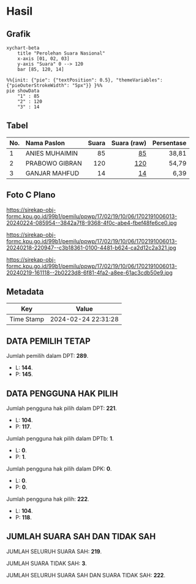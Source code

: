 # Hasil

## Grafik

```mermaid
xychart-beta
    title "Perolehan Suara Nasional"
    x-axis [01, 02, 03]
    y-axis "Suara" 0 --> 120
    bar [85, 120, 14]
```

```mermaid
%%{init: {"pie": {"textPosition": 0.5}, "themeVariables": {"pieOuterStrokeWidth": "5px"}} }%%
pie showData
    "1" : 85
    "2" : 120
    "3" : 14
```

## Tabel

| No. | Nama Paslon    | Suara | Suara (raw) | Persentase |
|:--- |:-------------- | -----:| -----------:| ----------:|
| 1   | ANIES MUHAIMIN | 85    | [85][p-1]   | 38,81      |
| 2   | PRABOWO GIBRAN | 120   | [120][p-2]  | 54,79      |
| 3   | GANJAR MAHFUD  | 14    | [14][p-3]   | 6,39       |


[p-1]: https://github.com/gigit-pemilu/pemilu-2024/blob/main/pilpres/hitung-suara/sub/17-bengkulu/sub/02-rejang-lebong/sub/19-curup-tengah/sub/1006-air-bang/sub/013-tps/sub/paslon-1.txt
[p-2]: https://github.com/gigit-pemilu/pemilu-2024/blob/main/pilpres/hitung-suara/sub/17-bengkulu/sub/02-rejang-lebong/sub/19-curup-tengah/sub/1006-air-bang/sub/013-tps/sub/paslon-2.txt
[p-3]: https://github.com/gigit-pemilu/pemilu-2024/blob/main/pilpres/hitung-suara/sub/17-bengkulu/sub/02-rejang-lebong/sub/19-curup-tengah/sub/1006-air-bang/sub/013-tps/sub/paslon-3.txt

## Foto C Plano

https://sirekap-obj-formc.kpu.go.id/99b1/pemilu/ppwp/17/02/19/10/06/1702191006013-20240224-085954--3842a7f8-9368-4f0c-abe4-fbef48fe6ce0.jpg

https://sirekap-obj-formc.kpu.go.id/99b1/pemilu/ppwp/17/02/19/10/06/1702191006013-20240218-220947--c3b18361-0100-4481-b624-ca2d12c2a321.jpg

https://sirekap-obj-formc.kpu.go.id/99b1/pemilu/ppwp/17/02/19/10/06/1702191006013-20240219-161118--2b0223d8-6f81-4fa2-a8ee-61ac3cdb50e9.jpg


## Metadata

| Key        | Value               |
| ---------- | ------------------- |
| Time Stamp | 2024-02-24 22:31:28 |


## DATA PEMILIH TETAP

Jumlah pemilih dalam DPT: **289**.
 * L: **144**.
 * P: **145**.

## DATA PENGGUNA HAK PILIH

Jumlah pengguna hak pilih dalam DPT: **221**.
 * L: **104**.
 * P: **117**.

Jumlah pengguna hak pilih dalam DPTb: **1**.
 * L: **0**.
 * P: **1**.

Jumlah pengguna hak pilih dalam DPK: **0**.
 * L: **0**.
 * P: **0**.

Jumlah pengguna hak pilih: **222**.
 * L: **104**.
 * P: **118**.

## JUMLAH SUARA SAH DAN TIDAK SAH

JUMLAH SELURUH SUARA SAH: **219**.

JUMLAH SUARA TIDAK SAH: **3**.

JUMLAH SELURUH SUARA SAH DAN SUARA TIDAK SAH: **222**.


